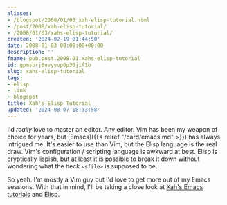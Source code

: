 ```yaml
---
aliases:
- /blogspot/2008/01/03_xah-elisp-tutorial.html
- /post/2008/xah-elisp-tutorial/
- /2008/01/03/xahs-elisp-tutorial/
created: '2024-02-19 01:44:50'
date: 2008-01-03 00:00:00+00:00
description: ''
fname: pub.post.2008.01.xahs-elisp-tutorial
id: gpmsbrj6uvyyup0p30jif1b
slug: xahs-elisp-tutorial
tags:
- elisp
- link
- blogspot
title: Xah's Elisp Tutorial
updated: '2024-08-07 18:33:58'
---
```


I'd *really* love to master an editor. Any editor. Vim has been my weapon of choice for years, but [Emacs]({{< relref "/card/emacs.md" >}}) has always intrigued me. It's easier to use than Vim, but the Elisp language is the real draw. Vim's configuration / scripting language is awkward at best. Elisp is cryptically lispish, but at least it is possible to break it down without wondering what the heck `<sfile>` is supposed to be.

So yeah. I'm mostly a Vim guy but I'd love to get more out of my Emacs sessions. With that in mind, I'll be taking a close look at [Xah's Emacs tutorials](http://xahlee.org/emacs/emacs.html) and [Elisp](http://xahlee.org/emacs/elisp.html).